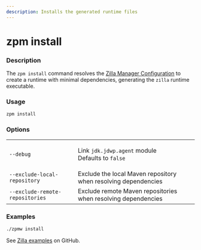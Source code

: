 ```yaml
---
description: Installs the generated runtime files
---
```


# zpm install

### Description

The `zpm install` command resolves the [Zilla Manager Configuration](../zpm.json.md) to create a runtime with minimal dependencies, generating the `zilla` runtime executable.

### Usage

```bash
zpm install
```

### Options

|                                 |                                                                                  |
| ------------------------------- | -------------------------------------------------------------------------------- |
| `--debug`                       | <p>Link <code>jdk.jdwp.agent</code> module<br>Defaults to <code>false</code></p> |
| `--exclude-local-repository`    | Exclude the local Maven repository when resolving dependencies                   |
| `--exclude-remote-repositories` | Exclude remote Maven repositories when resolving dependencies                    |

### Examples

```bash
./zpmw install
```

See [Zilla examples](https://github.com/aklivity/zilla/tree/develop/examples) on GitHub.
